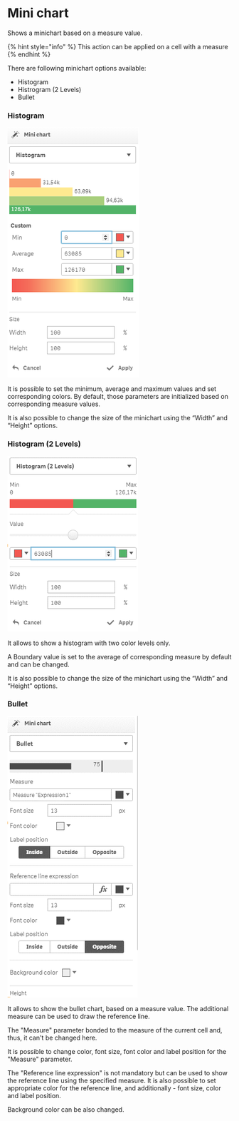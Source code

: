 # Mini chart

Shows a minichart based on a measure value.

{% hint style="info" %}
This action can be applied on a cell with a measure
{% endhint %}

There are following minichart options available:

* Histogram
* Histrogram \(2 Levels\)
* Bullet

### Histogram

![](../.gitbook/assets/minichart1.png)

It is possible to set the minimum, average and maximum values and set corresponding colors. By default, those parameters are initialized based on corresponding measure values.


It is also possible to change the size of the minichart using the “Width” and “Height” options.



### Histogram \(2 Levels\)

![](../.gitbook/assets/minichart2.png)

It allows to show a histogram with two color levels only.

A Boundary value is set to the average of corresponding measure by default and can be changed.

It is also possible to change the size of the minichart using the “Width” and “Height” options.



### Bullet

![](../.gitbook/assets/minichart3.png)

It allows to show the bullet chart, based on a measure value. The additional measure can be used to draw the reference line.

The "Measure" parameter bonded to the measure of the current cell and, thus, it can't be changed here.

It is possible to change color, font size, font color and label position for the "Measure" parameter.

The "Reference line expression" is not mandatory but can be used to show the reference line using the specified measure. It is also possible to set appropriate color for the reference line, and additionally - font size, color and label position.

Background color can be also changed.

